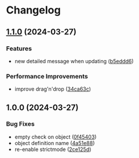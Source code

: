 # Changelog

## [1.1.0](https://github.com/lgdd/kanban-objects/compare/v1.0.0...v1.1.0) (2024-03-27)


### Features

* new detailed message when updating ([b5eddd6](https://github.com/lgdd/kanban-objects/commit/b5eddd62e0f6fc3abed85f136fe46d7f9f9c8aad))


### Performance Improvements

* improve drag'n'drop ([34ca63c](https://github.com/lgdd/kanban-objects/commit/34ca63ccc310c67e01ef9bd8a32a25ea871ce4b5))

## 1.0.0 (2024-03-27)


### Bug Fixes

* empty check on object ([0f45403](https://github.com/lgdd/kanban-objects/commit/0f454031fe61b236c1de4c6ea1c848ba9956539f))
* object definition name ([4a51e88](https://github.com/lgdd/kanban-objects/commit/4a51e8831c4f89ce96deb4e122a8bc86b308be63))
* re-enable strictmode ([2ce125d](https://github.com/lgdd/kanban-objects/commit/2ce125d92c842e42603b8235d0301f24edc12e73))
